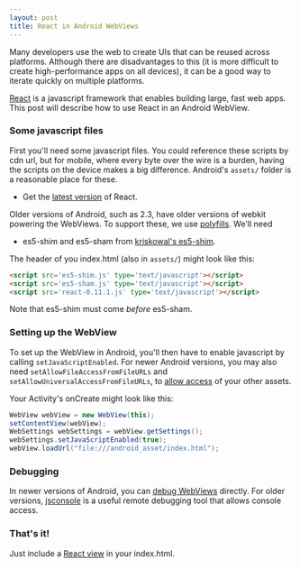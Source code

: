 ```yaml
---
layout: post
title: React in Android WebViews
---
```


Many developers use the web to create UIs that can be reused across platforms. Although there are disadvantages to this (it is more difficult to create high-performance apps on all devices), it can be a good way to iterate quickly on multiple platforms.

[React](http://facebook.github.io/react/) is a javascript framework that enables building large, fast web apps. This post will describe how to use React in an Android WebView.

### Some javascript files

First you'll need some javascript files. You could reference these scripts by cdn url, but for mobile, where every byte over the wire is a burden, having the scripts on the device makes a big difference. Android's `assets/` folder is a reasonable place for these.

- Get the [latest version](http://facebook.github.io/react/downloads.html#individual-downloads) of React.

Older versions of Android, such as 2.3, have older versions of webkit powering the WebViews. To support these, we use [polyfills](http://facebook.github.io/react/docs/working-with-the-browser.html#browser-support-and-polyfills). We'll need

- es5-shim and es5-sham from [kriskowal's es5-shim](https://github.com/es-shims/es5-shim).

The header of you index.html (also in `assets/`) might look like this:

```html
<script src='es5-shim.js' type='text/javascript'></script>
<script src='es5-sham.js' type='text/javascript'></script>
<script src='react-0.11.1.js' type='text/javascript'></script>
```

Note that es5-shim must come *before* es5-sham.

### Setting up the WebView

To set up the WebView in Android, you'll then have to enable javascript by calling `setJavaScriptEnabled`. For newer Android versions, you may also need `setAllowFileAccessFromFileURLs` and `setAllowUniversalAccessFromFileURLs`, to [allow access](http://developer.android.com/reference/android/webkit/WebSettings.html#setAllowFileAccessFromFileURLs(boolean)) of your other assets.

Your Activity's onCreate might look like this:

```java
WebView webView = new WebView(this);
setContentView(webView);
WebSettings webSettings = webView.getSettings();
webSettings.setJavaScriptEnabled(true);
webView.loadUrl("file:///android_asset/index.html");
```

### Debugging

In newer versions of Android, you can [debug WebViews](https://developer.chrome.com/devtools/docs/remote-debugging#configure-webview) directly. For older versions, [jsconsole](http://jsconsole.com/) is a useful remote debugging tool that allows console access.

### That's it!

Just include a [React view](http://facebook.github.io/react/docs/getting-started.html) in your index.html.
